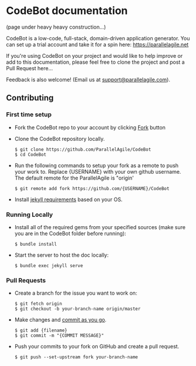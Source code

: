 # CodeBot documentation

(page under heavy heavy construction...)

CodeBot is a low-code, full-stack, domain-driven application generator. You can set up a trial account and take it for a spin here:  https://parallelagile.net

If you're using CodeBot on your project and would like to help improve or add to this documentation, please feel free to clone the project and post a Pull Request here...

Feedback is also welcome!  (Email us at support@parallelagile.com).

## Contributing

### First time setup

* Fork the CodeBot repo to your account by clicking [Fork](https://github.com/ParallelAgile/CodeBot/fork) button

* Clone the CodeBot repository locally.

    ```
    $ git clone https://github.com/ParallelAgile/CodeBot
    $ cd CodeBot
    ```

* Run the following commands to setup your fork as a remote to push your work to. Replace {USERNAME} with your own
github username. The default remote for the ParallelAgile is "origin'

    ```
    $ git remote add fork https://github.com/{USERNAME}/CodeBot
    ```

* Install [jekyll requirements](https://jekyllrb.com/docs/installation/#guides) based on your OS.


### Running Locally

* Install all of the required gems from your specified sources (make sure you are in the CodeBot folder
before running):

    ```
    $ bundle install
    ```

* Start the server to host the doc locally:

    ```
    $ bundle exec jekyll serve
    ```

### Pull Requests

* Create a branch for the issue you want to work on:

    ```
    $ git fetch origin
    $ git checkout -b your-branch-name origin/master
    ```

* Make changes and [commit as you go](https://dont-be-afraid-to-commit.readthedocs.io/en/latest/git/commandlinegit.html#commit-your-changes).

    ```
    $ git add {filename}
    $ git commit -m "{COMMIT MESSAGE}"
    ```

* Push your commits to your fork on GitHub and create a pull request.

    ```
    $ git push --set-upstream fork your-branch-name
    ```